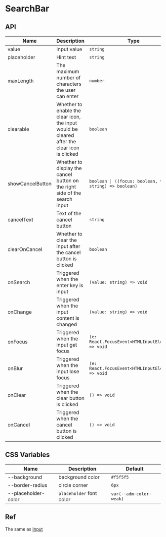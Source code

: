 # SearchBar

<code src="./demos/demo1.tsx"></code>

## API

| Name             | Description                                                                                  | Type                                                      | Default  |
| ---------------- | -------------------------------------------------------------------------------------------- | --------------------------------------------------------- | -------- |
| value            | Input value                                                                                  | `string`                                                  | -        |
| placeholder      | Hint text                                                                                    | `string`                                                  | -        |
| maxLength        | The maximum number of characters the user can enter                                          | `number`                                                  | -        |
| clearable        | Whether to enable the clear icon, the input would be cleared after the clear icon is clicked | `boolean`                                                 | `true`   |
| showCancelButton | Whether to display the cancel button on the right side of the search input                   | `boolean \| ((focus: boolean, value: string) => boolean)` | `false`  |
| cancelText       | Text of the cancel button                                                                    | `string`                                                  | `'取消'` |
| clearOnCancel    | Whether to clear the input after the cancel button is clicked                                | `boolean`                                                 | `true`   |
| onSearch         | Triggered when the enter key is input                                                        | `(value: string) => void`                                 | -        |
| onChange         | Triggered when the input content is changed                                                  | `(value: string) => void`                                 | -        |
| onFocus          | Triggered when the input get focus                                                           | `(e: React.FocusEvent<HTMLInputElement>) => void`         | -        |
| onBlur           | Triggered when the input lose focus                                                          | `(e: React.FocusEvent<HTMLInputElement>) => void`         | -        |
| onClear          | Triggered when the clear button is clicked                                                   | `() => void`                                              | -        |
| onCancel         | Triggered when the cancel button is clicked                                                  | `() => void`                                              | -        |

## CSS Variables

| Name                | Description              | Default                 |
| ------------------- | ------------------------ | ----------------------- |
| --background        | background color         | `#f5f5f5`               |
| --border-radius     | circle corner            | `6px`                   |
| --placeholder-color | `placeholder` font color | `var(--adm-color-weak)` |

## Ref

The same as [Input](./input)
